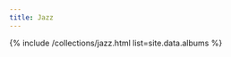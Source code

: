 ```yaml
---
title: Jazz
---
```


<!-- listed from _data/albums.yaml -->
{% include /collections/jazz.html list=site.data.albums  %}
